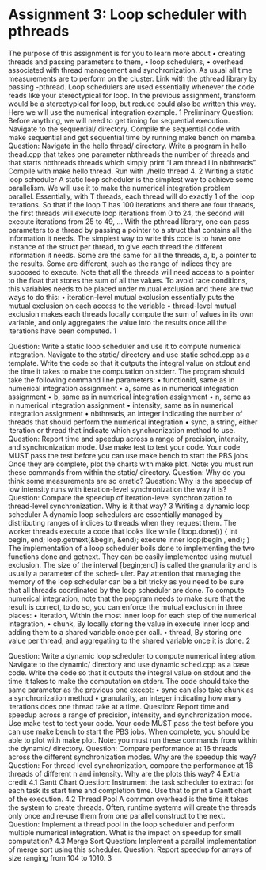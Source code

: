 # Assignment 3: Loop scheduler with pthreads
The purpose of this assignment is for you to learn more about
• creating threads and passing parameters to them,
• loop schedulers,
• overhead associated with thread management and synchronization.
As usual all time measurements are to perform on the cluster.
Link with the pthread library by passing -pthread.
Loop schedulers are used essentially whenever the code reads like your stereotypical for loop. In the
previous assignment, transform would be a stereotypical for loop, but reduce could also be written this way. Here we will use the numerical integration example.
1 Preliminary
Question: Before anything, we will need to get timing for sequential execution. Navigate to the sequential/ directory. Compile the sequential code with make sequential and get sequential time by running make bench on mamba.
Question: Navigate in the hello thread/ directory. Write a program in hello thead.cpp that takes one parameter nbthreads the number of threads and that starts nbthreads threads which simply print “I am thread i in nbthreads”. Compile with make hello thread. Run with ./hello thread 4.
2 Writing a static loop scheduler
A static loop scheduler is the simplest way to achieve some parallelism. We will use it to make the numerical integration problem parallel.
Essentially, with T threads, each thread will do exactly 1 of the loop iterations. So that if the loop T
has 100 iterations and there are four threads, the first threads will execute loop iterations from 0 to 24, the second will execute iterations from 25 to 49, ...
With the pthread library, one can pass parameters to a thread by passing a pointer to a struct that contains all the information it needs. The simplest way to write this code is to have one instance of the struct per thread, to give each thread the different information it needs. Some are the same for all the threads, a, b, a pointer to the results. Some are different, such as the range of indices they are supposed to execute.
Note that all the threads will need access to a pointer to the float that stores the sum of all the values. To avoid race conditions, this variables needs to be placed under mutual exclusion and there are two ways to do this:
• iteration-level mutual exclusion essentially puts the mutual exclusion on each access to the variable
• thread-level mutual exclusion makes each threads locally compute the sum of values in its own variable,
and only aggregates the value into the results once all the iterations have been computed.
     1

Question: Write a static loop scheduler and use it to compute numerical integration. Navigate to the static/ directory and use static sched.cpp as a template. Write the code so that it outputs the integral value on stdout and the time it takes to make the computation on stderr.
The program should take the following command line parameters: • functionid, same as in numerical integration assignment
• a, same as in numerical integration assignment
• b, same as in numerical integration assignment
• n, same as in numerical integration assignment
• intensity, same as in numerical integration assignment
• nbthreads, an integer indicating the number of threads that should perform the numerical integration • sync, a string, either iteration or thread that indicate which synchronization method to use.
Question: Report time and speedup across a range of precision, intensity, and synchronization mode. Use make test to test your code. Your code MUST pass the test before you can use make bench to start the PBS jobs. Once they are complete, plot the charts with make plot. Note: you must run these commands from within the static/ directory.
Question: Why do you think some measurements are so erratic?
Question: Why is the speedup of low intensity runs with iteration-level synchronization the way it is? Question: Compare the speedup of iteration-level synchronization to thread-level synchronization. Why is it that way?
3 Writing a dynamic loop scheduler
A dynamic loop schedulers are essentially managed by distributing ranges of indices to threads when they request them.
The worker threads execute a code that looks like
while (!loop.done()) {
int begin, end; loop.getnext(&begin, &end); execute inner loop(begin , end);
}
The implementation of a loop scheduler boils done to implementing the two functions done and getnext. They can be easily implemented using mutual exclusion.
The size of the interval [begin;end] is called the granularity and is usually a parameter of the sched- uler.
Pay attention that managing the memory of the loop scheduler can be a bit tricky as you need to be sure that all threads coordinated by the loop scheduler are done.
To compute numerical integration, note that the program needs to make sure that the result is correct, to do so, you can enforce the mutual exclusion in three places:
• iteration, Within the most inner loop for each step of the numerical integration,
• chunk, By locally storing the value in execute inner loop and adding them to a shared variable once
per call.
• thread, By storing one value per thread, and aggregating to the shared variable once it is done.
     2

Question: Write a dynamic loop scheduler to compute numerical integration. Navigate to the dynamic/ directory and use dynamic sched.cpp as a base code. Write the code so that it outputs the integral value on stdout and the time it takes to make the computation on stderr.
The code should take the same parameter as the previous one except:
• sync can also take chunk as a synchronization method
• granularity, an integer indicating how many iterations does one thread take at a time.
Question: Report time and speedup across a range of precision, intensity, and synchronization mode. Use make test to test your code. Your code MUST pass the test before you can use make bench to start the PBS jobs. When complete, you should be able to plot with make plot. Note: you must run these commands from within the dynamic/ directory.
Question: Compare performance at 16 threads across the different synchronization modes. Why are the speedup this way?
Question: For thread level synchronization, compare the performance at 16 threads of different n and intensity. Why are the plots this way?
4 Extra credit 4.1 Gantt Chart
Question: Instrument the task scheduler to extract for each task its start time and completion time. Use that to print a Gantt chart of the execution.
4.2 Thread Pool
A common overhead is the time it takes the system to create threads. Often, runtime systems will create the threads only once and re-use them from one parallel construct to the next.
Question: Implement a thread pool in the loop scheduler and perform multiple numerical integration. What is the impact on speedup for small computation?
4.3 Merge Sort
Question: Implement a parallel implementation of merge sort using this scheduler. Question: Report speedup for arrays of size ranging from 104 to 1010.
 3
